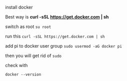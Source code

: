 install docker

Best way is __curl -sSL https://get.docker.com | sh__

switch as root
``` su root ```

run this
```curl -sSL https://get.docker.com | sh```

add pi to docker user group 
```sudo usermod -aG docker pi```

then you will get rid of ```sudo```

check with

```docker --version```